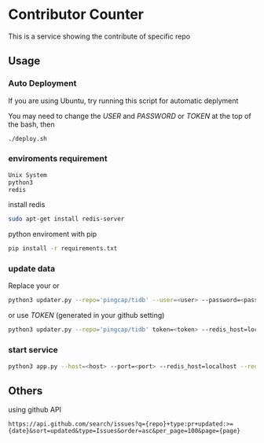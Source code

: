 # Contributor Counter
This is a service showing the contribute of specific repo

## Usage

### Auto Deployment
If you are using Ubuntu, try running this script for automatic deplyment

You may need to change the *USER* and *PASSWORD* or *TOKEN* at the top of the bash, then
```bash
./deploy.sh
```

### enviroments requirement
```bash
Unix System
python3
redis
```

install redis
```bash
sudo apt-get install redis-server
```

python enviroment with pip
```bash
pip install -r requirements.txt
```

### update data
Replace your <user> <password> or <token>

```bash
python3 updater.py --repo='pingcap/tidb' --user=<user> --password=<password> --redis_host=localhost --redis_port=6379 --redis_db=0
```
or use *TOKEN* (generated in your github setting)
```bash
python3 updater.py --repo='pingcap/tidb' token=<token> --redis_host=localhost --redis_port=6379 --redis_db=0
```

### start service
```bash
python3 app.py --host=<host> --port=<port> --redis_host=localhost --redis_port=6379 --redis_db=0
```


## Others
using github API
```url
https://api.github.com/search/issues?q={repo}+type:pr+updated:>={date}&sort=updated&type=Issues&order=asc&per_page=100&page={page}
```

